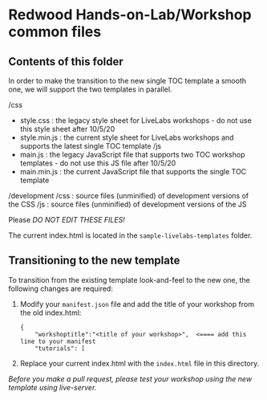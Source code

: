 # Redwood Hands-on-Lab/Workshop common files

## Contents of this folder

In order to make the transition to the new single TOC template a smooth one, we will support the two templates in parallel.

/css
  - style.css : the legacy style sheet for LiveLabs workshops - do not use this style sheet after 10/5/20
  - style.min.js : the current style sheet for LiveLabs workshops and supports the latest single TOC template
/js
  - main.js : the legacy JavaScript file that supports two TOC workshop templates - do not use this JS file after 10/5/20
  - main.min.js : the current JavaScript file that supports the single TOC template

/development
  /css : source files (unminified) of development versions of the CSS
  /js  : source files (unminified) of development versions of the JS

Please *DO NOT EDIT THESE FILES!*

The current index.html is located in the `sample-livelabs-templates` folder.

## Transitioning to the new template

To transition from the existing template look-and-feel to the new one, the following changes are required:

1. Modify your `manifest.json` file and add the title of your workshop from the old index.html:

    ```
    {
        "workshoptitle":"<title of your workshop>",  <==== add this line to your manifest
        "tutorials": [
    ```

2. Replace your current index.html with the `index.html` file in this directory.

*Before you make a pull request, please test your workshop using the new template using live-server.*
